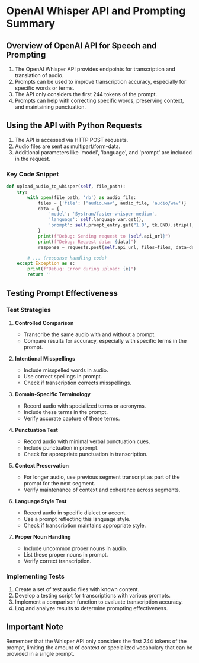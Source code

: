 # OpenAI Whisper API and Prompting Summary

## Overview of OpenAI API for Speech and Prompting

1. The OpenAI Whisper API provides endpoints for transcription and translation of audio.
2. Prompts can be used to improve transcription accuracy, especially for specific words or terms.
3. The API only considers the first 244 tokens of the prompt.
4. Prompts can help with correcting specific words, preserving context, and maintaining punctuation.

## Using the API with Python Requests

1. The API is accessed via HTTP POST requests.
2. Audio files are sent as multipart/form-data.
3. Additional parameters like 'model', 'language', and 'prompt' are included in the request.

### Key Code Snippet

```python
def upload_audio_to_whisper(self, file_path):
    try:
        with open(file_path, 'rb') as audio_file:
            files = {'file': ('audio.wav', audio_file, 'audio/wav')}
            data = {
                'model': 'Systran/faster-whisper-medium',
                'language': self.language_var.get(),
                'prompt': self.prompt_entry.get("1.0", tk.END).strip(),
            }
            print(f"Debug: Sending request to {self.api_url}")
            print(f"Debug: Request data: {data}")
            response = requests.post(self.api_url, files=files, data=data)

        # ... (response handling code)
    except Exception as e:
        print(f"Debug: Error during upload: {e}")
        return ''
```

## Testing Prompt Effectiveness

### Test Strategies

1. **Controlled Comparison**
   - Transcribe the same audio with and without a prompt.
   - Compare results for accuracy, especially with specific terms in the prompt.

2. **Intentional Misspellings**
   - Include misspelled words in audio.
   - Use correct spellings in prompt.
   - Check if transcription corrects misspellings.

3. **Domain-Specific Terminology**
   - Record audio with specialized terms or acronyms.
   - Include these terms in the prompt.
   - Verify accurate capture of these terms.

4. **Punctuation Test**
   - Record audio with minimal verbal punctuation cues.
   - Include punctuation in prompt.
   - Check for appropriate punctuation in transcription.

5. **Context Preservation**
   - For longer audio, use previous segment transcript as part of the prompt for the next segment.
   - Verify maintenance of context and coherence across segments.

6. **Language Style Test**
   - Record audio in specific dialect or accent.
   - Use a prompt reflecting this language style.
   - Check if transcription maintains appropriate style.

7. **Proper Noun Handling**
   - Include uncommon proper nouns in audio.
   - List these proper nouns in prompt.
   - Verify correct transcription.

### Implementing Tests

1. Create a set of test audio files with known content.
2. Develop a testing script for transcriptions with various prompts.
3. Implement a comparison function to evaluate transcription accuracy.
4. Log and analyze results to determine prompting effectiveness.

## Important Note

Remember that the Whisper API only considers the first 244 tokens of the prompt, limiting the amount of context or specialized vocabulary that can be provided in a single prompt.
